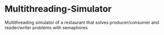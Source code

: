 # Multithreading-Simulator
Multithreading simulator of a restaurant that solves producer/consumer and reader/writer problems with semaphores
